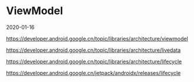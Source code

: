 # ViewModel
2020-01-16

https://developer.android.google.cn/topic/libraries/architecture/viewmodel

https://developer.android.google.cn/topic/libraries/architecture/livedata

https://developer.android.google.cn/topic/libraries/architecture/lifecycle

https://developer.android.google.cn/jetpack/androidx/releases/lifecycle